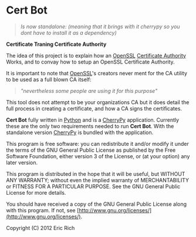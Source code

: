 Cert Bot
========
> _Is now standalone: (meaning that it brings with it cherrypy so you dont have to install it as a dependency)_

**Certificate Traning Certificate Authority**

The idea of this project is to explain how an [OpenSSL](http://www.openssl.org/) 
[Certificate Authority](http://www.openssl.org/docs/apps/ca.html#) Works, and 
to convay how to setup an OpenSSL Certificate Authority. 

It is important to note that [OpenSSL](http://www.openssl.org)'s creators never
ment for the CA utility to be used as a full blown CA itself: 

> _"nevertheless some people are using it for this purpose"_

This tool does not attempt to be your organizations CA but it does detail the
full process in creating a certificate, and how a CA signs the certificates.

**Cert Bot** fully written in [Python](http://www.python.org/) and is a 
[CherryPy](http://www.cherrypy.org/) application. Currently these are the only 
two requirements needed to run **Cert Bot**. With the standalone version 
[CherryPy](http://www.cherrypy.org/) is bundled with the application. 

This program is free software: you can redistribute it and/or modify
it under the terms of the GNU General Public License as published by
the Free Software Foundation, either version 3 of the License, or
(at your option) any later version.

This program is distributed in the hope that it will be useful,
but WITHOUT ANY WARRANTY; without even the implied warranty of
MERCHANTABILITY or FITNESS FOR A PARTICULAR PURPOSE.  See the
GNU General Public License for more details.

You should have received a copy of the GNU General Public License
along with this program.  If not, see [http://www.gnu.org/licenses/](http://www.gnu.org/licenses/).

Copyright (C) 2012 Eric Rich
